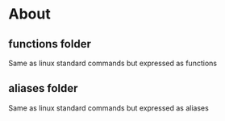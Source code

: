 # About

## functions folder

Same as linux standard commands but expressed as functions

## aliases folder

Same as linux standard commands but expressed as aliases
